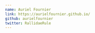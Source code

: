 ```yaml
---
name: Auriel Fournier
link: https://aurielfournier.github.io/
github: aurielfournier
twitter: RallidaeRule
---
```

